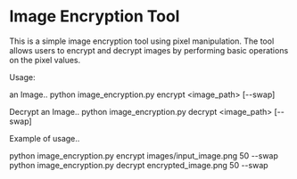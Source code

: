 # Image Encryption Tool

This is a simple image encryption tool using pixel manipulation. The tool allows users to encrypt and decrypt images by performing basic operations on the pixel values.

Usage:

an Image..
python image_encryption.py encrypt <image_path> [--swap]

Decrypt an Image..
python image_encryption.py decrypt <image_path> [--swap]

Example of usage..

python image_encryption.py encrypt images/input_image.png 50 --swap python image_encryption.py decrypt encrypted_image.png 50 --swap
